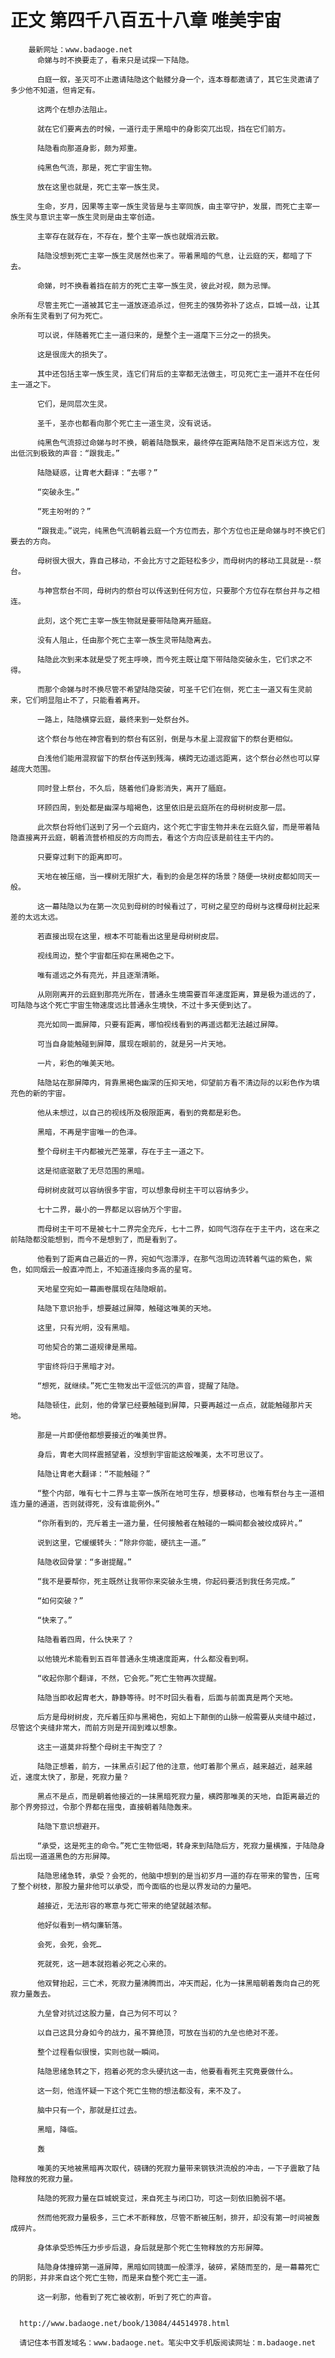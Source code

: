 # 正文 第四千八百五十八章 唯美宇宙
        最新网址：www.badaoge.net
          命娣与时不换要走了，看来只是试探一下陆隐。
      
          白庭一叙，圣灭可不止邀请陆隐这个骷髅分身一个，连本尊都邀请了，其它生灵邀请了多少他不知道，但肯定有。
      
          这两个在想办法阻止。
      
          就在它们要离去的时候，一道行走于黑暗中的身影突兀出现，挡在它们前方。
      
          陆隐看向那道身影，颇为郑重。
      
          纯黑色气流，那是，死亡宇宙生物。
      
          放在这里也就是，死亡主宰一族生灵。
      
          生命，岁月，因果等主宰一族生灵皆是与主宰同族，由主宰守护，发展，而死亡主宰一族生灵与意识主宰一族生灵则是由主宰创造。
      
          主宰存在就存在，不存在，整个主宰一族也就烟消云散。
      
          陆隐没想到死亡主宰一族生灵居然也来了。带着黑暗的气息，让云庭的天，都暗了下去。
      
          命娣，时不换看着挡在前方的死亡主宰一族生灵，彼此对视，颇为忌惮。
      
          尽管主死亡一道被其它主一道放逐追杀过，但死主的强势弥补了这点，巨城一战，让其余所有生灵看到了何为死亡。
      
          可以说，伴随着死亡主一道归来的，是整个主一道麾下三分之一的损失。
      
          这是很庞大的损失了。
      
          其中还包括主宰一族生灵，连它们背后的主宰都无法做主，可见死亡主一道并不在任何主一道之下。
      
          它们，是同层次生灵。
      
          圣千，圣亦也都看向那个死亡主一道生灵，没有说话。
      
          纯黑色气流掠过命娣与时不换，朝着陆隐飘来，最终停在距离陆隐不足百米远方位，发出低沉到极致的声音：“跟我走。”
      
          陆隐疑惑，让胄老大翻译：“去哪？”
      
          “突破永生。”
      
          “死主吩咐的？”
      
          “跟我走。”说完，纯黑色气流朝着云庭一个方位而去，那个方位也正是命娣与时不换它们要去的方向。
      
          母树很大很大，靠自己移动，不会比方寸之距轻松多少，而母树内的移动工具就是--祭台。
      
          与神宫祭台不同，母树内的祭台可以传送到任何方位，只要那个方位存在祭台并与之相连。
      
          此刻，这个死亡主宰一族生物就是要带陆隐离开腼庭。
      
          没有人阻止，任由那个死亡主宰一族生灵带陆隐离去。
      
          陆隐此次到来本就是受了死主呼唤，而今死主既让麾下带陆隐突破永生，它们求之不得。
      
          而那个命娣与时不换尽管不希望陆隐突破，可圣千它们在侧，死亡主一道又有生灵前来，它们明显阻止不了，只能看着离开。
      
          一路上，陆隐横穿云庭，最终来到一处祭台外。
      
          这个祭台与他在神宫看到的祭台有区别，倒是与木星上混寂留下的祭台更相似。
      
          白浅他们能用混寂留下的祭台传送到残海，横跨无边遥远距离，这个祭台必然也可以穿越庞大范围。
      
          同时登上祭台，不久后，随着他们身影消失，离开了腼庭。
      
          环顾四周，到处都是幽深与暗褐色，这里依旧是云庭所在的母树树皮那一层。
      
          此次祭台将他们送到了另一个云庭内，这个死亡宇宙生物并未在云庭久留，而是带着陆隐直接离开云庭，朝着流营桥相反的方向而去，看这个方向应该是前往主干内的。
      
          只要穿过剩下的距离即可。
      
          天地在被压缩，当一棵树无限扩大，看到的会是怎样的场景？随便一块树皮都如同天一般。
      
          这一幕陆隐以为在第一次见到母树的时候看过了，可树之星空的母树与这棵母树比起来差的太远太远。
      
          若直接出现在这里，根本不可能看出这里是母树树皮层。
      
          视线周边，整个宇宙都压抑在黑褐色之下。
      
          唯有遥远之外有亮光，并且逐渐清晰。
      
          从刚刚离开的云庭到那亮光所在，普通永生境需要百年速度距离，算是极为遥远的了，可陆隐与这个死亡宇宙生物速度远比普通永生境快，不过十多天便到达了。
      
          亮光如同一面屏障，只要有距离，哪怕视线看到的再遥远都无法越过屏障。
      
          可当自身能触碰到屏障，展现在眼前的，就是另一片天地。
      
          一片，彩色的唯美天地。
      
          陆隐站在那屏障内，背靠黑褐色幽深的压抑天地，仰望前方看不清边际的以彩色作为填充色的新的宇宙。
      
          他从未想过，以自己的视线所及极限距离，看到的竟都是彩色。
      
          黑暗，不再是宇宙唯一的色泽。
      
          整个母树主干内都被光芒笼罩，存在于主一道之下。
      
          这是彻底驱散了无尽范围的黑暗。
      
          母树树皮就可以容纳很多宇宙，可以想象母树主干可以容纳多少。
      
          七十二界，最小的一界都足以容纳万个宇宙。
      
          而母树主干可不是被七十二界完全充斥，七十二界，如同气泡存在于主干内，这在来之前陆隐都没能想到，而今不是想到了，而是看到了。
      
          他看到了距离自己最近的一界，宛如气泡漂浮，在那气泡周边流转着气运的紫色，紫色，如同烟云一般直冲而上，不知道连接向多高的星穹。
      
          天地星空宛如一幕画卷展现在陆隐眼前。
      
          陆隐下意识抬手，想要越过屏障，触碰这唯美的天地。
      
          这里，只有光明，没有黑暗。
      
          可他契合的第二道规律是黑暗。
      
          宇宙终将归于黑暗才对。
      
          “想死，就继续。”死亡生物发出干涩低沉的声音，提醒了陆隐。
      
          陆隐顿住，此刻，他的骨掌已经要触碰到屏障，只要再越过一点点，就能触碰那片天地。
      
          那是一片即便他都想要接近的唯美世界。
      
          身后，胄老大同样震撼望着，没想到宇宙能这般唯美，太不可思议了。
      
          陆隐让胄老大翻译：“不能触碰？”
      
          “整个内部，唯有七十二界与主宰一族所在地可生存，想要移动，也唯有祭台与主一道相连力量的通道，否则就得死，没有谁能例外。”
      
          “你所看到的，充斥着主一道力量，任何接触者在触碰的一瞬间都会被绞成碎片。”
      
          说到这里，它缓缓转头：“除非你能，硬抗主一道。”
      
          陆隐收回骨掌：“多谢提醒。”
      
          “我不是要帮你，死主既然让我带你来突破永生境，你起码要活到我任务完成。”
      
          “如何突破？”
      
          “快来了。”
      
          陆隐看着四周，什么快来了？
      
          以他镜光术能看到五百年普通永生境速度距离，什么都没看到啊。
      
          “收起你那个翻译，不然，它会死。”死亡生物再次提醒。
      
          陆隐当即收起胄老大，静静等待。时不时回头看看，后面与前面真是两个天地。
      
          后方是母树树皮，充斥着压抑与黑褐色，宛如上下颠倒的山脉一般需要从夹缝中越过，尽管这个夹缝非常大，而前方则是开阔到难以想象。
      
          这主一道莫非将整个母树主干掏空了？
      
          陆隐正想着，前方，一抹黑点引起了他的注意，他盯着那个黑点，越来越近，越来越近，速度太快了，那是，死寂力量？
      
          黑点不是点，而是朝着他接近的一抹黑暗死寂力量，横跨那唯美的天地，自距离最近的那个界旁掠过，令那个界都在摇曳，直接朝着陆隐轰来。
      
          陆隐下意识想避开。
      
          “承受，这是死主的命令。”死亡生物低喝，转身来到陆隐后方，死寂力量横推，于陆隐身后出现一道道黑色的方形屏障。
      
          陆隐思绪急转，承受？会死的，他脑中想到的是当初岁月一道的存在带来的警告，压弯了整个树枝，那股力量非他可以承受，而今面临的也是以界发动的力量吧。
      
          越接近，无法形容的寒意与死亡带来的绝望就越浓郁。
      
          他好似看到一柄勾廉斩落。
      
          会死，会死，会死…
      
          死就死，这一趟本就抱着必死之心来的。
      
          他双臂抬起，三亡术，死寂力量沸腾而出，冲天而起，化为一抹黑暗朝着轰向自己的死寂力量轰去。
      
          九垒曾对抗过这股力量，自己为何不可以？
      
          以自己这具分身如今的战力，虽不算绝顶，可放在当初的九垒也绝对不差。
      
          整个过程看似很慢，实则也就一瞬间。
      
          陆隐思绪急转之下，抱着必死的念头硬抗这一击，他要看看死主究竟要做什么。
      
          这一刻，他连怀疑一下这个死亡生物的想法都没有，来不及了。
      
          脑中只有一个，那就是扛过去。
      
          黑暗，降临。
      
          轰
      
          唯美的天地被黑暗再次取代，磅礴的死寂力量带来钢铁洪流般的冲击，一下子震散了陆隐释放的死寂力量。
      
          陆隐的死寂力量在巨城蜕变过，来自死主与闭口功，可这一刻依旧脆弱不堪。
      
          然而他死寂力量极多，三亡术不断释放，尽管不断被压制，排开，却没有第一时间被轰成碎片。
      
          身体承受恐怖压力步步后退，身后就是那个死亡生物释放的方形屏障。
      
          陆隐身体撞碎第一道屏障，黑暗如同镜面一般漂浮，破碎，紧随而至的，是一幕幕死亡的阴影，并非来自这个死亡生物，而是来自整个死亡主一道。
      
          这一刹那，他看到了死亡被收割，听到了死亡的声音。
      
      
      http://www.badaoge.net/book/13084/44514978.html
      
      请记住本书首发域名：www.badaoge.net。笔尖中文手机版阅读网址：m.badaoge.net